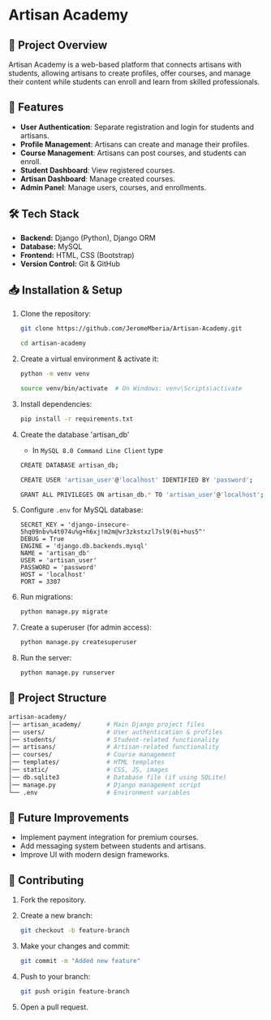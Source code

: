 # Artisan Academy

## 📌 Project Overview

Artisan Academy is a web-based platform that connects artisans with students, allowing artisans to create profiles, offer courses, and manage their content while students can enroll and learn from skilled professionals.

## 🚀 Features

- **User Authentication**: Separate registration and login for students and artisans.
- **Profile Management**: Artisans can create and manage their profiles.
- **Course Management**: Artisans can post courses, and students can enroll.
- **Student Dashboard**: View registered courses.
- **Artisan Dashboard**: Manage created courses.
- **Admin Panel**: Manage users, courses, and enrollments.

## 🛠 Tech Stack

- **Backend:** Django (Python), Django ORM
- **Database:** MySQL
- **Frontend:** HTML, CSS (Bootstrap)
- **Version Control:** Git & GitHub

## 📥 Installation & Setup

1. Clone the repository:

   ```sh
   git clone https://github.com/JeromeMberia/Artisan-Academy.git
   ```

   ```sh
   cd artisan-academy
   ```

2. Create a virtual environment & activate it:

   ```sh
   python -m venv venv
   ```

   ```sh
   source venv/bin/activate  # On Windows: venv\Scripts\activate
   ```

3. Install dependencies:

    ```sh
    pip install -r requirements.txt
    ```

4. Create the database 'artisan_db'

    - In `MySQL 8.0 Command Line Client` type

    ```sh
    CREATE DATABASE artisan_db;
    ```

    ```sh
    CREATE USER 'artisan_user'@'localhost' IDENTIFIED BY 'password';
    ```

    ```sh
    GRANT ALL PRIVILEGES ON artisan_db.* TO 'artisan_user'@'localhost';
    ```

5. Configure `.env` for MySQL database:

    ```env
    SECRET_KEY = 'django-insecure-5hq09nbv%4t074u%g+h6xj!m2m@vr3zkstxzl7sl9(0i+hus5^'
    DEBUG = True
    ENGINE = 'django.db.backends.mysql'
    NAME = 'artisan_db'
    USER = 'artisan_user'
    PASSWORD = 'password'
    HOST = 'localhost'
    PORT = 3307
    ```

6. Run migrations:

   ```sh
   python manage.py migrate
   ```

7. Create a superuser (for admin access):

   ```sh
   python manage.py createsuperuser
   ```

8. Run the server:

   ```sh
   python manage.py runserver
   ```

## 📂 Project Structure

```bash
artisan-academy/
│── artisan_academy/       # Main Django project files
│── users/                 # User authentication & profiles
│── students/              # Student-related functionality
│── artisans/              # Artisan-related functionality
│── courses/               # Course management
│── templates/             # HTML templates
│── static/                # CSS, JS, images
│── db.sqlite3             # Database file (if using SQLite)
│── manage.py              # Django management script
└── .env                   # Environment variables
```

## 🌟 Future Improvements

- Implement payment integration for premium courses.
- Add messaging system between students and artisans.
- Improve UI with modern design frameworks.

## 🤝 Contributing

1. Fork the repository.
2. Create a new branch:

   ```sh
   git checkout -b feature-branch
   ```

3. Make your changes and commit:

   ```sh
   git commit -m "Added new feature"
   ```

4. Push to your branch:

   ```sh
   git push origin feature-branch
   ```

5. Open a pull request.
